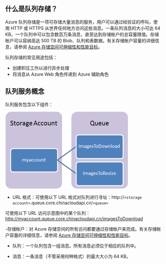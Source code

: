 ﻿## 什么是队列存储？

Azure 队列存储是一项可存储大量消息的服务，用户可以通过经验证的呼叫，使用 HTTP 或 HTTPS 从世界任何地方访问这些消息。一条队列消息的大小可达 64 KB，一个队列中可以包含数百万条消息，直至达到存储帐户的总容量限值。存储帐户可以容纳高达 500 TB 的 Blob、队列和表数据。有关存储帐户容量的详细信息，请参阅 [Azure 存储空间可伸缩性和性能目标](http://msdn.microsoft.com/library/azure/dn249410.aspx)。

队列存储的常见用途包括：

-   创建积压工作以进行异步处理
-   将消息从 Azure Web 角色传递到 Azure 辅助角色

## 队列服务概念

队列服务包含以下组件：

![队列 1](./media/storage-queue-concepts-include/queue1.png)


- URL 格式：可使用以下 URL 格式对队列进行寻址：http://`<storage account>`.queue.core.chinacloudapi.cn/`<queue>` 
      
可使用以下 URL 访问示意图中的某个队列：  
	http://myaccount.queue.core.chinacloudapi.cn/imagesToDownload

-存储帐户：对 Azure 存储空间的所有访问都要通过存储帐户来完成。有关存储帐户容量的详细信息，请参阅 [Azure 存储空间可伸缩性和性能目标](http://msdn.microsoft.com/zh-cn/library/azure/dn249410.aspx)。

- 队列：一个队列包含一组消息。所有消息必须位于相应的队列中。

- 消息：一条消息（不管采用何种格式）的最大大小为 64 KB。

<!---HONumber=70-->